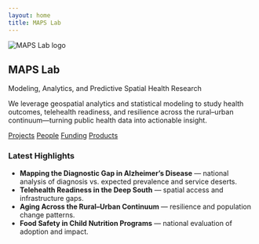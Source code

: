 ```yaml
---
layout: home
title: MAPS Lab
---
```


<section class="home-hero">
  <img class="hero-logo" src="{{ '/assets/logo.png' | relative_url }}" alt="MAPS Lab logo">
  <h1>MAPS Lab</h1>
  <p class="lead">Modeling, Analytics, and Predictive Spatial Health Research</p>

  <p class="mission">
    We leverage geospatial analytics and statistical modeling to study health outcomes, telehealth readiness,
    and resilience across the rural–urban continuum—turning public health data into actionable insight.
  </p>

  <p class="hero-cta">
    <a class="btn" href="{{ '/projects/' | relative_url }}">Projects</a>
    <a class="btn" href="{{ '/people/' | relative_url }}">People</a>
    <a class="btn" href="{{ '/funding/' | relative_url }}">Funding</a>
    <a class="btn" href="{{ '/products/' | relative_url }}">Products</a>
  </p>
</section>

### Latest Highlights

<ul class="highlights">
  <li><strong>Mapping the Diagnostic Gap in Alzheimer’s Disease</strong> — national analysis of diagnosis vs. expected prevalence and service deserts.</li>
  <li><strong>Telehealth Readiness in the Deep South</strong> — spatial access and infrastructure gaps.</li>
  <li><strong>Aging Across the Rural–Urban Continuum</strong> — resilience and population change patterns.</li>
  <li><strong>Food Safety in Child Nutrition Programs</strong> — national evaluation of adoption and impact.</li>
</ul>
